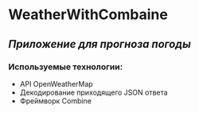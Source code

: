 # WeatherWithCombaine

## _Приложение для прогноза погоды_  



<p>
    
### Используемые технологии:  
  
- API OpenWeatherMap
- Декодирование приходящего JSON ответа
- Фреймворк Combine
</p>
